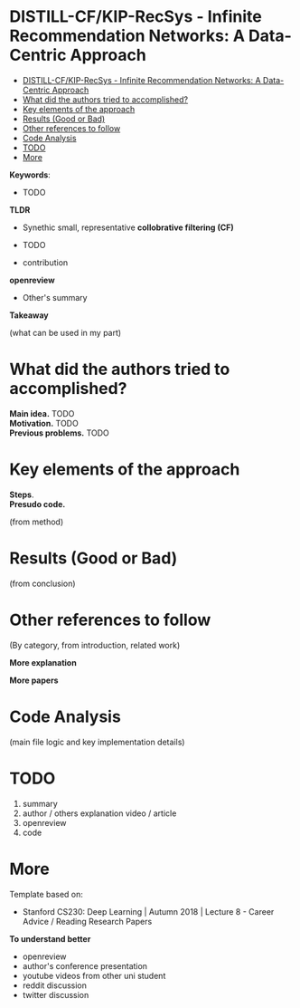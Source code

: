 # DISTILL-CF/KIP-RecSys - Infinite Recommendation Networks: A Data-Centric Approach

- [DISTILL-CF/KIP-RecSys - Infinite Recommendation Networks: A Data-Centric Approach](#distill-cfkip-recsys---infinite-recommendation-networks-a-data-centric-approach)
- [What did the authors tried to accomplished?](#what-did-the-authors-tried-to-accomplished)
- [Key elements of the approach](#key-elements-of-the-approach)
- [Results (Good or Bad)](#results-good-or-bad)
- [Other references to follow](#other-references-to-follow)
- [Code Analysis](#code-analysis)
- [TODO](#todo)
- [More](#more)

**Keywords**:
- TODO

**TLDR**
- Synethic small, representative **collobrative filtering (CF)**

- TODO
- contribution

**openreview**

- Other's summary

**Takeaway**

(what can be used in my part)


# What did the authors tried to accomplished?

**Main idea.**  TODO  
**Motivation.** TODO  
**Previous problems.** TODO  


# Key elements of the approach

**Steps**.  
**Presudo code.**   

(from method)

# Results (Good or Bad)

(from conclusion)

# Other references to follow

(By category, from introduction, related work)

**More explanation**

**More papers**

# Code Analysis

(main file logic and key implementation details)

# TODO

1. summary
2. author / others explanation video / article
3. openreview
4. code

# More

Template based on:
- Stanford CS230: Deep Learning | Autumn 2018 | Lecture 8 - Career Advice / Reading Research Papers

**To understand better**
- openreview
- author's conference presentation
- youtube videos from other uni student
- reddit discussion
- twitter discussion